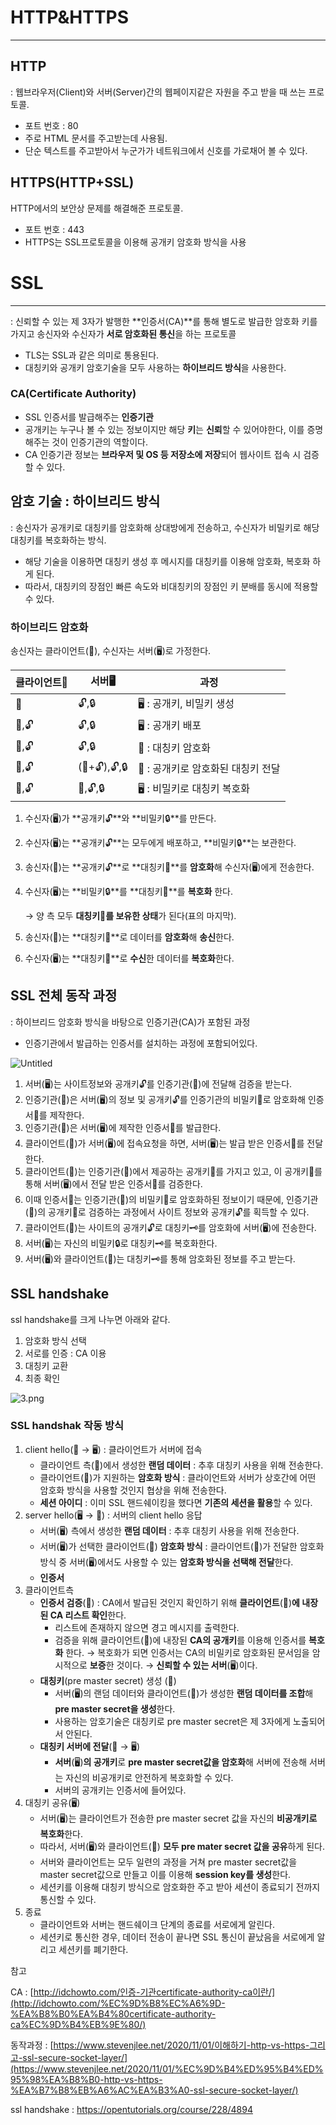 # HTTP&HTTPS

---

## HTTP

: 웹브라우저(Client)와 서버(Server)간의 웹페이지같은 자원을 주고 받을 때 쓰는 프로토콜. 

- 포트 번호 : 80
- 주로 HTML 문서를 주고받는데 사용됨.
- 단순 텍스트를 주고받아서 누군가가 네트워크에서 신호를 가로채어 볼 수 있다.

## HTTPS(HTTP+SSL)

 HTTP에서의 보안상 문제를 해결해준 프로토콜. 

- 포트 번호 : 443
- HTTPS는 SSL프로토콜을 이용해 공개키 암호화 방식을 사용

# SSL

---

: 신뢰할 수 있는 제 3자가 발행한 **인증서(CA)**를 통해 별도로 발급한 암호화 키를 가지고 송신자와 수신자가 **서로 암호화된 통신**을 하는 프로토콜 

- TLS는 SSL과 같은 의미로 통용된다.
- 대칭키와 공개키 암호기술을 모두 사용하는 **하이브리드 방식**을 사용한다.

### CA(Certificate Authority)

- SSL 인증서를 발급해주는 **인증기관**
- 공개키는 누구나 볼 수 있는 정보이지만 해당 **키**는 **신뢰**할 수 있어야한다, 이를 증명해주는 것이 인증기관의 역할이다.
- CA 인증기관 정보는 **브라우저 및 OS 등 저장소에 저장**되어 웹사이트 접속 시 검증할 수 있다.

## 암호 기술 : 하이브리드 방식

: 송신자가 공개키로 대칭키를 암호화해 상대방에게 전송하고, 수신자가 비밀키로 해당 대칭키를 복호화하는 방식.

- 해당 기술을 이용하면 대칭키 생성 후 메시지를 대칭키를 이용해 암호화, 복호화 하게 된다.
- 따라서, 대칭키의 장점인 빠른 속도와 비대칭키의 장점인 키 분배를 동시에 적용할 수 있다.

### 하이브리드 암호화

송신자는 클라이언트(👩), 수신자는 서버(🖥️)로 가정한다. 

| 클라이언트👩 | 서버🖥️ | 과정 |
| --- | --- | --- |
| 🔑 | 🔓,🔒 | 🖥️ : 공개키, 비밀키 생성 |
| 🔑,🔓 | 🔓,🔒 | 🖥️ : 공개키 배포 |
| 🔑,🔓 | 🔓,🔒 | 👩 : 대칭키 암호화 |
| 🔑,🔓 | (🔑+🔓),🔓,🔒 | 👩 : 공개키로 암호화된 대칭키 전달 |
| 🔑,🔓 | 🔑,🔓,🔒 | 🖥️ : 비밀키로 대칭키 복호화  |
1. 수신자(🖥️)가 **공개키🔓**와 **비밀키🔒**를 만든다.
2. 수신자(🖥️)는 **공개키🔓**는 모두에게 배포하고, **비밀키🔒**는 보관한다.
3. 송신자(👩)는 **공개키🔓**로 **대칭키🔑**를 **암호화**해 수신자(🖥️)에게 전송한다.
4. 수신자(🖥️)는 **비밀키🔒**를 **대칭키🔑**를 **복호화** 한다. 
    
    → 양 측 모두 **대칭키🔑를 보유한 상태**가 된다(표의 마지막).
    
5. 송신자(👩)는 **대칭키🔑**로 데이터를 **암호화**해 **송신**한다.
6. 수신자(🖥️)는 **대칭키🔑**로 **수신**한 데이터를 **복호화**한다.  

## SSL 전체 동작 과정

: 하이브리드 암호화 방식을 바탕으로 인증기관(CA)가 포함된 과정 

- 인증기관에서 발급하는 인증서를 설치하는 과정에 포함되어있다.

![Untitled](./2.png)

1. 서버(🖥️)는 사이트정보와 공개키🔓를 인증기관(🏢)에 전달해 검증을 받는다.
2. 인증기관(🏢)은 서버(🖥️)의 정보 및 공개키🔓를 인증기관의 비밀키🔐로 암호화해 인증서📜를 제작한다.
3. 인증기관(🏢)은 서버(🖥️)에 제작한 인증서📜를 발급한다.
4. 클라이언트(👩)가 서버(🖥️)에 접속요청을 하면, 서버(🖥️)는 발급 받은 인증서📜를 전달한다. 
5. 클라이언트(👩)는 인증기관(🏢)에서 제공하는 공개키🔑를 가지고 있고, 이 공개키🔑를 통해 서버(🖥️)에서 전달 받은 인증서📜를 검증한다. 
6. 이때 인증서📜는 인증기관(🏢)의 비밀키🔐로 암호화하된 정보이기 때문에, 인증기관(🏢)의 공개키🔑로 검증하는 과정에서 사이트 정보와 공개키🔓를 획득할 수 있다.
7.  클라이언트(👩)는 사이트의 공개키🔓로 대칭키🗝️를 암호화에 서버(🖥️)에 전송한다. 
8. 서버(🖥️)는 자신의 비밀키🔒로 대칭키🗝️를 복호화한다. 
9. 서버(🖥️)와 클라이언트(👩)는 대칭키🗝️를 통해 암호화된 정보를 주고 받는다. 

## SSL handshake

ssl handshake를 크게 나누면 아래와 같다.

1. 암호화 방식 선택
2. 서로를 인증 : CA 이용 
3. 대칭키 교환
4. 최종 확인

![3.png](./3.png)

### SSL handshak 작동 방식

1. client hello(👩 → 🖥️) : 클라이언트가 서버에 접속
    - 클라이언트 측(👩)에서 생성한 **랜덤 데이터** : 추후 대칭키 사용을 위해 전송한다.
    - 클라이언트(👩)가 지원하는 **암호화 방식** : 클라이언트와 서버가 상호간에 어떤 암호화 방식을 사용할 것인지 협상을 위해 전송한다.
    - **세션 아이디** : 이미 SSL 핸드쉐이킹을 했다면 **기존의 세션을 활용**할 수 있다.
2. server hello(🖥️ → 👩) : 서버의 client hello 응답
    - 서버(🖥️) 측에서 생성한 **랜덤 데이터** : 추후 대칭키 사용을 위해 전송한다.
    - 서버(🖥️)가 선택한 클라이언트(👩) **암호화 방식** : 클라이언트(👩)가 전달한 암호화 방식 중 서버(🖥️)에서도 사용할 수 있는 **암호화 방식을 선택해 전달**한다.
    - **인증서**
3. 클라이언트측
    - **인증서 검증**(👩) : CA에서 발급된 것인지 확인하기 위해 **클라이언트**(👩)**에 내장된 CA 리스트 확인**한다.
        - 리스트에 존재하지 않으면 경고 메시지를 출력한다.
        - 검증을 위해 클라이언트(👩)에 내장된 **CA의 공개키**를 이용해 인증서를 **복호화** 한다. → 복호화가 되면 인증서는 CA의 비밀키로 암호화된 문서임을 암시적으로 **보증**한 것이다. → **신뢰할 수 있는 서버**(🖥️)이다.
    - **대칭키**(pre master secret) 생성 (👩)
        - 서버(🖥️)의 랜덤 데이터와 클라이언트(👩)가 생성한 **랜덤 데이터를 조합**해 **pre master secret을 생성**한다.
        - 사용하는 암호기술은 대칭키로 pre master secret은 제 3자에게 노출되어서 안된다.
    - **대칭키 서버에 전달**(👩 → 🖥️)
        - **서버**(🖥️)**의 공개키**로 **pre master secret값을 암호화**해 서버에 전송해 서버는 자신의 비공개키로 안전하게 복호화할 수 있다.
        - 서버의 공개키는 인증서에 들어있다.
4. 대칭키 공유(🖥️)
    - 서버(🖥️)는 클라이언트가 전송한 pre master secret 값을 자신의 **비공개키로 복호화**한다.
    - 따라서, 서버(🖥️)와 클라이언트(👩) **모두 pre mater secret 값을 공유**하게 된다.
    - 서버와 클라이언트는 모두 일련의 과정을 거쳐 pre master secret값을 master secret값으로 만들고 이를 이용해 **session key를 생성**한다.
    - 세션키를 이용해 대칭키 방식으로 암호화한 주고 받아 세션이 종료되기 전까지 통신할 수 있다.
5. 종료
    - 클라이언트와 서버는 핸드쉐이크 단계의 종료를 서로에게 알린다.
    - 세션키로 통신한 경우, 데이터 전송이 끝나면 SSL 통신이 끝났음을 서로에게 알리고 세션키를 폐기한다.

참고 

CA : [http://idchowto.com/인증-기관certificate-authority-ca이란/](http://idchowto.com/%EC%9D%B8%EC%A6%9D-%EA%B8%B0%EA%B4%80certificate-authority-ca%EC%9D%B4%EB%9E%80/)

동작과정 : [https://www.stevenjlee.net/2020/11/01/이해하기-http-vs-https-그리고-ssl-secure-socket-layer/](https://www.stevenjlee.net/2020/11/01/%EC%9D%B4%ED%95%B4%ED%95%98%EA%B8%B0-http-vs-https-%EA%B7%B8%EB%A6%AC%EA%B3%A0-ssl-secure-socket-layer/)

ssl handshake : https://opentutorials.org/course/228/4894
